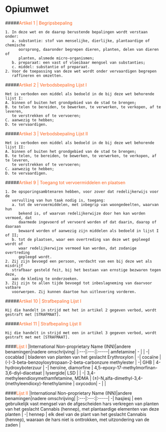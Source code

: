 # Opiumwet

#####<span style="color: #fc631e;">Artikel 1 | Begripsbepaling</span>
```
1. In deze wet en de daarop berustende bepalingen wordt verstaan onder:
   a. substantie: stof van menselijke, dierlijke, plantaardige of chemische 
      oorsprong, daaronder begrepen dieren, planten, delen van dieren of 
      planten, alsmede micro-organismen;
   b. preparaat: een vast of vloeibaar mengsel van substanties;
   c. middel: substantie of preparaat.
2. Voor de toepassing van deze wet wordt onder vervaardigen begrepen 
   raffineren en omzetten.      
```

#####<span style="color: #fc631e;">Artikel 2 | Verbodsbepaling Lijst I</span>
```
Het is verboden een middel als bedoeld in de bij deze wet behorende lijst I:
A. binnen of buiten het grondgebied van de stad te brengen;
B. te telen te bereiden, te bewerken, te verwerken, te verkopen, af te leveren,
   te verstrekken of te vervoeren;
C. aanwezig te hebben;
D. te vervaardigen. 
```

#####<span style="color: #fc631e;">Artikel 3 | Verbodsbepaling Lijst II</span>
```
Het is verboden een middel als bedoeld in de bij deze wet behorende lijst II:
A. binnen of buiten het grondgebied van de stad te brengen;
B. te telen, te bereiden, te bewerken, te verwerken, te verkopen, af te leveren,
   te verstrekken of te vervoeren;
C. aanwezig te hebben;
D. te vervaardigen. 
```

#####<span style="color: #fc631e;">Artikel 9 | Toegang tot vervoermiddelen en plaatsen</span>
```
1. De opsporingsambtenaren hebben, voor zover dat redelijkerwijs voor de 
   vervulling van hun taak nodig is, toegang:
   a. tot de vervoermiddelen, met inbegrip van woongedeelten, waarvan hun 
      bekend is, of waarvan redelijkerwijze door hen kan worden vermoed, dat 
      daarmede ingevoerd of vervoerd worden of dat daarin, daarop of daaraan 
      bewaard worden of aanwezig zijn middelen als bedoeld in lijst I of II;
   b. tot de plaatsen, waar een overtreding van deze wet gepleegd wordt of 
      waar redelijkerwijze vermoed kan worden, dat zodanige overtreding 
      gepleegd wordt.   
2. Zij zijn bevoegd een persoon, verdacht van een bij deze wet als misdrijf 
   strafbaar gesteld feit, bij het bestaan van ernstige bezwaren tegen deze, 
   aan de kleding te onderzoeken.    
3. Zij zijn te allen tijde bevoegd tot inbeslagneming van daarvoor vatbare 
   voorwerpen. Zij kunnen daartoe hun uitlevering vorderen.     
```

#####<span style="color: #fc631e;">Artikel 10 | Strafbepaling Lijst I</span>
```
Hij die handelt in strijd met het in artikel 2 gegeven verbod, wordt 
gestraft met [STRAFMAAT].    
```

#####<span style="color: #fc631e;">Artikel 11 | Strafbepaling Lijst II</span>
```
Hij die handelt in strijd met een in artikel 3 gegeven verbod, wordt 
gestraft met met [STRAFMAAT].
```

####<span style="color: #fc631e;">Lijst I</span>
|International Non-proprietary Name (INN)|andere benamingen|nadere omschrijving|
|:---|:---:|:-----|
amfetamine| - |  |
-| cocablad | bladeren van planten van het geslacht Erythroxylon |
-| cocaïne | (-)-3-beta-benzoyloxytropaan-2-beta-carbonzure methylester |
-| GHB | 4-hydroxyboterzuur |
-| heroïne, diamorfine | 4,5-epoxy-17-methylmorfinan-3,6-diyl-diacetaat |
lysergide| LSD |  |
-| 3,4-methyleendioxymethamfetamine, MDMA | (±)-N,alfa-dimethyl-3,4-(methyleendioxy)-fenethylamine |
oxycodon| - |  |

####<span style="color: #fc631e;">Lijst II</span>
|International Non-proprietary Name (INN)|andere benamingen|nadere omschrijving|
|:---|:---:|:-----|
-| hasjiesj | een gebruikelijk vast mengsel van de afgescheiden hars verkregen van planten van het geslacht Cannabis (hennep), met plantaardige elementen van deze planten |
-| hennep | elk deel van de plant van het geslacht Cannabis (hennep), waaraan de hars niet is onttrokken, met uitzondering van de zaden |

<!-- ??? question "Hoe werkt het gedoogbeleid?"

    Personen worden niet vervolgt als zij kleine hoeveelheden softdrugs bezitten. Het gaat hier om:
        
    - maximaal 5 gram cannabis (wiet, hasj); 
    - maximaal 5 hennepplanten.

    Let op!! De politie kan wel de softdrugs in beslag nemen. -->
